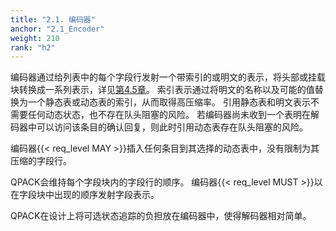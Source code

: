 ```yaml
---
title: "2.1. 编码器"
anchor: "2.1_Encoder"
weight: 210
rank: "h2"
---
```


编码器通过给列表中的每个字段行发射一个带索引的或明文的表示，将头部或挂载块转换成一系列表示，详见[第4.5章]()。
索引表示通过将明文的名称以及可能的值替换为一个静态表或动态表的索引，从而取得高压缩率。
引用静态表和明文表示不需要任何动态状态，也不存在队头阻塞的风险。
若编码器尚未收到一个表明在解码器中可以访问该条目的确认回复，则此时引用动态表存在队头阻塞的风险。

编码器{{< req_level MAY >}}插入任何条目到其选择的动态表中，没有限制为其压缩的字段行。

QPACK会维持每个字段块内的字段行的顺序。
编码器{{< req_level MUST >}}以在字段块中出现的顺序发射字段表示。

QPACK在设计上将可选状态追踪的负担放在编码器中，使得解码器相对简单。
